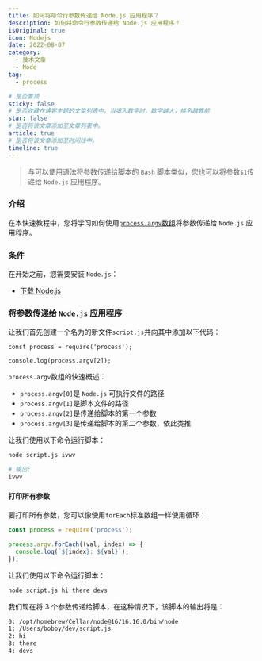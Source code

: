 ```yaml
---
title: 如何将命令行参数传递给 Node.js 应用程序？
description: 如何将命令行参数传递给 Node.js 应用程序？
isOriginal: true
icon: Nodejs
date: 2022-08-07
category:
  - 技术文章
  - Node
tag:
  - process

# 是否置顶
sticky: false
# 是否收藏在博客主题的文章列表中。当填入数字时，数字越大，排名越靠前
star: false
# 是否将该文章添加至文章列表中。
article: true
# 是否将该文章添加至时间线中。
timeline: true
---
```

<CountView></CountView>


> 与可以使用语法将参数传递给脚本的 `Bash` 脚本类似，您也可以将参数`$1`传递给 `Node.js` 应用程序。


<!-- more -->


### 介绍



在本快速教程中，您将学习如何使用[`process.argv`数组](https://nodejs.org/docs/latest/api/process.html#process_process_argv)将参数传递给 `Node.js` 应用程序。

### 条件

在开始之前，您需要安装 `Node.js`：

- [下载 Node.js](https://nodejs.org/en/download/)

### 将参数传递给 `Node.js` 应用程序

让我们首先创建一个名为的新文件`script.js`并向其中添加以下代码：

```
const process = require('process');

console.log(process.argv[2]);
```

`process.argv`数组的快速概述：

- `process.argv[0]`是 `Node.js` 可执行文件的路径
- `process.argv[1]`是脚本文件的路径
- `process.argv[2]`是传递给脚本的第一个参数
- `process.argv[3]`是传递给脚本的第二个参数，依此类推

让我们使用以下命令运行脚本：

```sh
node script.js ivwv

# 输出:
ivwv
```

#### 打印所有参数

要打印所有参数，您可以像使用`forEach`标准数组一样使用循环：

```js
const process = require('process');

process.argv.forEach((val, index) => {
  console.log(`${index}: ${val}`);
});
```

让我们使用以下命令运行脚本：

```sh
node script.js hi there devs
```

我们现在将 3 个参数传递给脚本，在这种情况下，该脚本的输出将是：

```sh
0: /opt/homebrew/Cellar/node@16/16.16.0/bin/node
1: /Users/bobby/dev/script.js
2: hi
3: there
4: devs
```